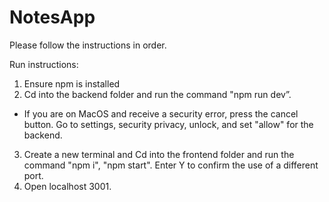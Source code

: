 # NotesApp
 
 Please follow the instructions in order.
 
 Run instructions:
 1. Ensure npm is installed
 2. Cd into the backend folder and run the command "npm run dev”.
   * If you are on MacOS and receive a security error, press the cancel button. Go to settings, security privacy, unlock, and set "allow" for the backend.
 3. Create a new terminal and Cd into the frontend folder and run the command "npm i", "npm start". Enter Y to confirm the use of a different port.
 4. Open localhost 3001.
 
